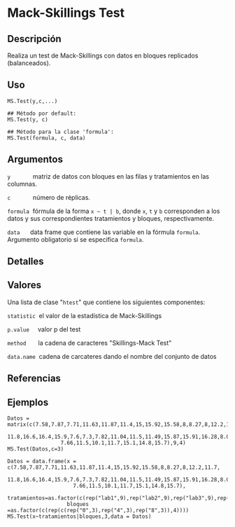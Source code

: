 # Mack-Skillings Test

## Descripción
Realiza un test de Mack-Skillings con datos en bloques replicados (balanceados).

## Uso

```
MS.Test(y,c,...)

## Método por default:
MS.Test(y, c)

## Método para la clase 'formula':
MS.Test(formula, c, data)
```

## Argumentos

```y``` &nbsp; &nbsp;&nbsp;&nbsp;&nbsp;&nbsp;&nbsp;&nbsp;&nbsp;&nbsp;  matriz de datos con bloques en las filas y tratamientos en las columnas.


```c``` &nbsp; &nbsp;&nbsp;&nbsp;&nbsp;&nbsp;&nbsp;&nbsp;&nbsp;&nbsp; número de réplicas.


```formula```&nbsp; fórmula de la forma ```x ~ t | b```, donde ```x```, ```t``` y ```b``` corresponden a los datos y sus correspondientes tratamientos y bloques, respectivamente.


```data```&nbsp;&nbsp;&nbsp;&nbsp;&nbsp; data frame que contiene las variable en la fórmula ```formula```. Argumento obligatorio si se especifica ```formula```.

## Detalles

## Valores

Una lista de clase "```htest```" que contiene los siguientes componentes:

```statistic```&nbsp; el valor de la estadística de Mack-Skillings
 
 
```p.value```&nbsp;&nbsp;&nbsp;&nbsp; valor p del test


```method```&nbsp;&nbsp;&nbsp;&nbsp;&nbsp;&nbsp; la cadena de caracteres "Skillings-Mack Test"


```data.name```&nbsp; cadena de carcateres dando el nombre del conjunto de datos

## Referencias

## Ejemplos

```
Datos = matrix(c(7.58,7.87,7.71,11.63,11.87,11.4,15,15.92,15.58,8,8.27,8,12.2,11.7,
                 11.8,16.6,16.4,15.9,7.6,7.3,7.82,11.04,11.5,11.49,15.87,15.91,16.28,8.03,7.35,
                 7.66,11.5,10.1,11.7,15.1,14.8,15.7),9,4)
MS.Test(Datos,c=3)

Datos = data.frame(x = c(7.58,7.87,7.71,11.63,11.87,11.4,15,15.92,15.58,8,8.27,8,12.2,11.7,
                     11.8,16.6,16.4,15.9,7.6,7.3,7.82,11.04,11.5,11.49,15.87,15.91,16.28,8.03,7.35,
                     7.66,11.5,10.1,11.7,15.1,14.8,15.7),
                   tratamientos=as.factor(c(rep("lab1",9),rep("lab2",9),rep("lab3",9),rep("lab4",9))),
                   bloques =as.factor(c(rep(c(rep("0",3),rep("4",3),rep("8",3)),4))))
MS.Test(x~tratamientos|bloques,3,data = Datos)
```
